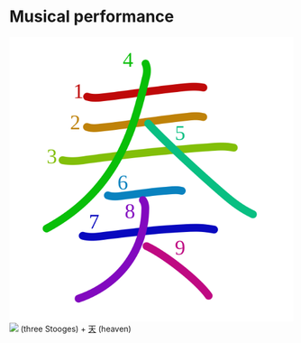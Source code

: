 # Musical performance
![奏](../kanji-colorize/594f.svg)
![](https://www.kanjidamage.com/assets/radsmall/3-stooges-4afd9af7a4d6f9044641322bc5e0d685dd006c5d18cd7cbc5ebf116d67348f1d.jpg) (three Stooges) + [天](天.md) (heaven) 